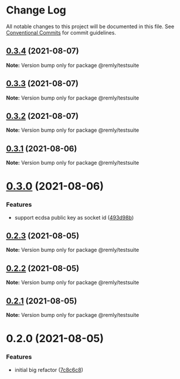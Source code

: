 # Change Log

All notable changes to this project will be documented in this file.
See [Conventional Commits](https://conventionalcommits.org) for commit guidelines.

## [0.3.4](https://gitr.net/mindary/remly/compare/@remly/testsuite@0.3.3...@remly/testsuite@0.3.4) (2021-08-07)

**Note:** Version bump only for package @remly/testsuite





## [0.3.3](https://gitr.net/mindary/remly/compare/@remly/testsuite@0.3.2...@remly/testsuite@0.3.3) (2021-08-07)

**Note:** Version bump only for package @remly/testsuite





## [0.3.2](https://gitr.net/mindary/remly/compare/@remly/testsuite@0.3.1...@remly/testsuite@0.3.2) (2021-08-07)

**Note:** Version bump only for package @remly/testsuite





## [0.3.1](https://gitr.net/mindary/remly/compare/@remly/testsuite@0.3.0...@remly/testsuite@0.3.1) (2021-08-06)

**Note:** Version bump only for package @remly/testsuite





# [0.3.0](https://gitr.net/mindary/remly/compare/@remly/testsuite@0.2.3...@remly/testsuite@0.3.0) (2021-08-06)


### Features

* support ecdsa public key as socket id ([493d98b](https://gitr.net/mindary/remly/commits/493d98b2f924ae1c5dbf25ef5603082c3f35f928))





## [0.2.3](https://gitr.net/mindary/remly/compare/@remly/testsuite@0.2.2...@remly/testsuite@0.2.3) (2021-08-05)

**Note:** Version bump only for package @remly/testsuite





## [0.2.2](https://gitr.net/mindary/remly/compare/@remly/testsuite@0.2.1...@remly/testsuite@0.2.2) (2021-08-05)

**Note:** Version bump only for package @remly/testsuite





## [0.2.1](https://gitr.net/mindary/remly/compare/@remly/testsuite@0.2.0...@remly/testsuite@0.2.1) (2021-08-05)

**Note:** Version bump only for package @remly/testsuite





# 0.2.0 (2021-08-05)


### Features

* initial big refactor ([7c8c6c8](https://gitr.net/mindary/remly/commits/7c8c6c813f12b4d686b4f59feab4c4abc01e30e6))
